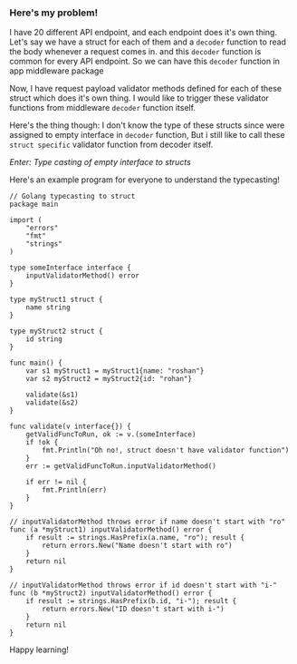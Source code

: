 

### Here's my problem!
I have 20 different API endpoint, and each endpoint does it's own thing.
Let's say we have a struct for each of them and a `decoder` function to read the body whenever a request comes in. and this `decoder` function is common for every API endpoint. So we can have this `decoder` function in app middleware package

Now, I have request payload validator methods defined for each of these struct which does it's own thing.
I would like to trigger these validator functions from middleware `decoder` function itself.

Here's the thing though:
I don't know the type of these structs since were assigned to empty interface in `decoder` function, But i still like to call these `struct specific` validator function from decoder itself.

*Enter: Type casting of empty interface to structs*

Here's an example program for everyone to understand the typecasting!

```
// Golang typecasting to struct
package main

import (
	"errors"
	"fmt"
	"strings"
)

type someInterface interface {
	inputValidatorMethod() error
}

type myStruct1 struct {
	name string
}

type myStruct2 struct {
	id string
}

func main() {
	var s1 myStruct1 = myStruct1{name: "roshan"}
	var s2 myStruct2 = myStruct2{id: "rohan"}

	validate(&s1)
	validate(&s2)
}

func validate(v interface{}) {
	getValidFuncToRun, ok := v.(someInterface)
	if !ok {
		fmt.Println("Oh no!, struct doesn't have validator function")
	}
	err := getValidFuncToRun.inputValidatorMethod()

	if err != nil {
		fmt.Println(err)
	}
}

// inputValidatorMethod throws error if name doesn't start with "ro"
func (a *myStruct1) inputValidatorMethod() error {
	if result := strings.HasPrefix(a.name, "ro"); result {
		return errors.New("Name doesn't start with ro")
	}
	return nil
}

// inputValidatorMethod throws error if id doesn't start with "i-"
func (b *myStruct2) inputValidatorMethod() error {
	if result := strings.HasPrefix(b.id, "i-"); result {
		return errors.New("ID doesn't start with i-")
	}
	return nil
}

```

Happy learning!
